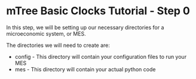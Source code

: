 # mTree Basic Clocks Tutorial - Step 0

In this step, we will be setting up our necessary directories for a microeconomic system, or MES.

The directories we will need to create are:
- config - This directory will contain your configuration files to run your MES
- mes - This directory will contain your actual python code